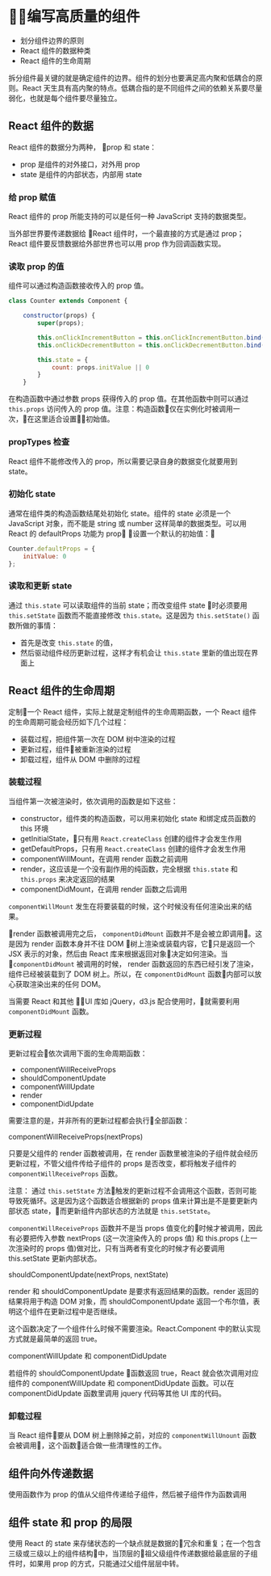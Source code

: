 # 编写高质量的组件

- 划分组件边界的原则
- React 组件的数据种类
- React 组件的生命周期

拆分组件最关键的就是确定组件的边界。组件的划分也要满足高内聚和低耦合的原则。React 天生具有高内聚的特点。低耦合指的是不同组件之间的依赖关系要尽量弱化，也就是每个组件要尽量独立。


## React 组件的数据

React 组件的数据分为两种， prop 和 state：

- prop 是组件的对外接口，对外用 prop
- state 是组件的内部状态，内部用 state

### 给 prop 赋值

React 组件的 prop 所能支持的可以是任何一种 JavaScript 支持的数据类型。

当外部世界要传递数据给 React 组件时，一个最直接的方式是通过 prop；React 组件要反馈数据给外部世界也可以用 prop 作为回调函数实现。

### 读取 prop 的值

组件可以通过构造函数接收传入的 prop 值。

```jsx
class Counter extends Component {

    constructor(props) {
        super(props);

        this.onClickIncrementButton = this.onClickIncrementButton.bind(this);
        this.onClickDecrementButton = this.onClickDecrementButton.bind(this);

        this.state = {
            count: props.initValue || 0
        }
    }
```

在构造函数中通过参数 props 获得传入的 prop 值。在其他函数中则可以通过 `this.props` 访问传入的 prop 值。注意：构造函数仅在实例化时被调用一次，在这里适合设置初始值。

### propTypes 检查


React 组件不能修改传入的 prop，所以需要记录自身的数据变化就要用到 state。

### 初始化 state

通常在组件类的构造函数结尾处初始化 state。组件的 state 必须是一个 JavaScript 对象，而不能是 string 或 number 这样简单的数据类型。可以用 React 的 defaultProps 功能为 prop 设置一个默认的初始值：

```jsx
Counter.defaultProps = {
    initValue: 0
};
```

### 读取和更新 state

通过 `this.state` 可以读取组件的当前 state；而改变组件 state 时必须要用 `this.setState` 函数而不能直接修改 `this.state`。这是因为 `this.setState()` 函数所做的事情：

- 首先是改变 `this.state` 的值，
- 然后驱动组件经历更新过程，这样才有机会让 `this.state` 里新的值出现在界面上


## React 组件的生命周期

定制一个 React 组件，实际上就是定制组件的生命周期函数，一个 React 组件的生命周期可能会经历如下几个过程：

- 装载过程，把组件第一次在 DOM 树中渲染的过程
- 更新过程，组件被重新渲染的过程
- 卸载过程，组件从 DOM 中删除的过程


### 装载过程

当组件第一次被渲染时，依次调用的函数是如下这些：

- constructor，组件类的构造函数，可以用来初始化 state 和绑定成员函数的 this 环境
- getInitialState，只有用 `React.createClass` 创建的组件才会发生作用
- getDefaultProps，只有用 `React.createClass` 创建的组件才会发生作用
- componentWillMount，在调用 render 函数之前调用
- render，这应该是一个没有副作用的纯函数，完全根据 `this.state` 和 `this.props` 来决定返回的结果
- componentDidMount，在调用 render 函数之后调用

`componentWillMount` 发生在将要装载的时候，这个时候没有任何渲染出来的结果。

render 函数被调用完之后， `componentDidMount` 函数并不是会被立即调用。这是因为 render 函数本身并不往 DOM 树上渲染或装载内容，它只是返回一个 JSX 表示的对象，然后由 React 库来根据返回对象决定如何渲染。当 `componentDidMount` 被调用的时候， render 函数返回的东西已经引发了渲染，组件已经被装载到了 DOM 树上。所以，在 `componentDidMount` 函数内部可以放心获取渲染出来的任何 DOM。

当需要 React 和其他 UI 库如 jQuery，d3.js 配合使用时，就需要利用 `componentDidMount` 函数。

### 更新过程

更新过程会依次调用下面的生命周期函数：

- componentWillReceiveProps
- shouldComponentUpdate
- componentWillUpdate
- render
- componentDidUpdate

需要注意的是，并非所有的更新过程都会执行全部函数：

componentWillReceiveProps(nextProps)

只要是父组件的 render 函数被调用，在 render 函数里被渲染的子组件就会经历更新过程，不管父组件传给子组件的 props 是否改变，都将触发子组件的 `componentWillReceiveProps` 函数。

注意： 通过 `this.setState` 方法触发的更新过程不会调用这个函数，否则可能导致死循环。这是因为这个函数适合根据新的 props 值来计算出是不是要更新内部状态 state，而更新组件内部状态的方法就是 `this.setState`。

`componentWillReceiveProps` 函数并不是当 props 值变化的时候才被调用，因此有必要把传入参数 nextProps (这一次渲染传入的 props 值) 和 this.props (上一次渲染时的 props 值)做对比，只有当两者有变化的时候才有必要调用 this.setState  更新内部状态。

shouldComponentUpdate(nextProps, nextState)

render 和 shouldComponentUpdate 是要求有返回结果的函数。render 返回的结果将用于构造 DOM 对象，而 shouldComponentUpdate 返回一个布尔值，表明这个组件在更新过程中是否继续。

这个函数决定了一个组件什么时候不需要渲染。React.Component 中的默认实现方式就是最简单的返回 true。

componentWillUpdate 和 componentDidUpdate

若组件的 shouldComponentUpdate 函数返回 true，React 就会依次调用对应组件的 componentWillUpdate 和 componentDidUpdate 函数。可以在 componentDidUpdate 函数里调用 jquery 代码等其他 UI 库的代码。

### 卸载过程

当 React 组件要从 DOM 树上删除掉之前，对应的 `componentWillUnount` 函数会被调用，这个函数适合做一些清理性的工作。


## 组件向外传递数据

使用函数作为 prop 的值从父组件传递给子组件，然后被子组件作为函数调用


## 组件 state 和 prop 的局限

 使用 React 的 state 来存储状态的一个缺点就是数据的冗余和重复；在一个包含三级或三级以上的组件结构中，当顶层的祖父级组件传递数据给最底层的子组件时，如果用 prop 的方式，只能通过父组件层层中转。

